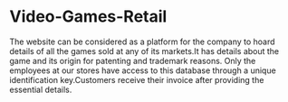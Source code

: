 # Video-Games-Retail

The website can be considered as a platform for the company to hoard details of all the games sold at any of its markets.It has details about the game and its origin 
for patenting and trademark reasons. Only the employees at our stores have access to this database through a unique identification key.Customers receive their invoice 
after providing the essential details.
